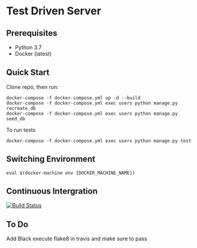 # Test Driven Server

## Prerequisites

- Python 3.7
- Docker (latest)

## Quick Start

Clone repo, then run:
```
docker-compose -f docker-compose.yml up -d --build 
docker-compose -f docker-compose.yml exec users python manage.py recreate_db
docker-compose -f docker-compose.yml exec users python manage.py seed_db 
```
To run tests
```
docker-compose -f docker-compose.yml exec users python manage.py test
```
## Switching Environment
```
eval $(docker-machine env [DOCKER_MACHINE_NAME])
```

## Continuous Intergration
[![Build Status](https://travis-ci.org/amangona/testdriven-flask-template.svg?branch=master)](https://travis-ci.org/amangona/testdriven-flask-template)

## To Do
Add Black
execute flake8 in travis and make sure to pass
